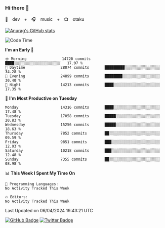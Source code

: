 ### Hi there 👋

🚀　dev　+　🎧　music　+　📺　otaku


[![Anurag's GitHub stats](https://github-readme-stats.vercel.app/api?username=koheitasaka&count_private=true&show_icons=true&theme=monokai)](https://github.com/koheitasaka/github-readme-stats)

<!--START_SECTION:waka-->
![Code Time](http://img.shields.io/badge/Code%20Time-1%2C161%20hrs%2023%20mins-blue)

**I'm an Early 🐤** 

```text
🌞 Morning                14720 commits       ████░░░░░░░░░░░░░░░░░░░░░   17.97 % 
🌆 Daytime                28074 commits       █████████░░░░░░░░░░░░░░░░   34.28 % 
🌃 Evening                24899 commits       ████████░░░░░░░░░░░░░░░░░   30.40 % 
🌙 Night                  14213 commits       ████░░░░░░░░░░░░░░░░░░░░░   17.35 % 
```
📅 **I'm Most Productive on Tuesday** 

```text
Monday                   14316 commits       ████░░░░░░░░░░░░░░░░░░░░░   17.48 % 
Tuesday                  17058 commits       █████░░░░░░░░░░░░░░░░░░░░   20.83 % 
Wednesday                15256 commits       █████░░░░░░░░░░░░░░░░░░░░   18.63 % 
Thursday                 7852 commits        ██░░░░░░░░░░░░░░░░░░░░░░░   09.59 % 
Friday                   9851 commits        ███░░░░░░░░░░░░░░░░░░░░░░   12.03 % 
Saturday                 10218 commits       ███░░░░░░░░░░░░░░░░░░░░░░   12.48 % 
Sunday                   7355 commits        ██░░░░░░░░░░░░░░░░░░░░░░░   08.98 % 
```


📊 **This Week I Spent My Time On** 

```text
💬 Programming Languages: 
No Activity Tracked This Week

🔥 Editors: 
No Activity Tracked This Week
```


 Last Updated on 06/04/2024 19:43:21 UTC
<!--END_SECTION:waka-->

[![GitHub Badge](https://img.shields.io/badge/GitHub-100000?style=for-the-badge&logo=github&logoColor=white)](https://github.com/koheitasaka)
[![Twitter Badge](https://img.shields.io/badge/Twitter-1DA1F2?style=for-the-badge&logo=twitter&logoColor=white)](https://twitter.com/sleep_asleep_)
